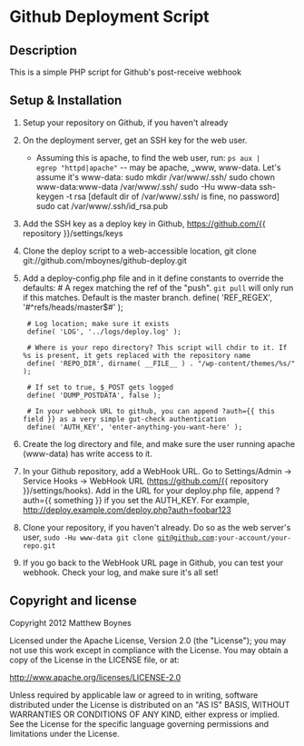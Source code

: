 # Github Deployment Script

## Description

This is a simple PHP script for Github's post-receive webhook

## Setup & Installation

1. Setup your repository on Github, if you haven't already
2. On the deployment server, get an SSH key for the web user.
	* Assuming this is apache, to find the web user, run: <code>ps aux | egrep "httpd|apache"</code> -- may be apache, _www, www-data. Let's assume it's www-data:
		sudo mkdir /var/www/.ssh/
		sudo chown www-data:www-data /var/www/.ssh/
		sudo -Hu www-data ssh-keygen -t rsa
		[default dir of /var/www/.ssh/ is fine, no password]
		sudo cat /var/www/.ssh/id_rsa.pub
3. Add the SSH key as a deploy key in Github, https://github.com/{{ repository }}/settings/keys
4. Clone the deploy script to a web-accessible location, git clone git://github.com/mboynes/github-deploy.git
5. Add a deploy-config.php file and in it define constants to override the defaults:
		# A regex matching the ref of the "push". <code>git pull</code> will only run if this matches. Default is the master branch.
		define( 'REF_REGEX', '#^refs/heads/master$#' );

		# Log location; make sure it exists
		define( 'LOG', '../logs/deploy.log' );

		# Where is your repo directory? This script will chdir to it. If %s is present, it gets replaced with the repository name
		define( 'REPO_DIR', dirname( __FILE__ ) . "/wp-content/themes/%s/" );

		# If set to true, $_POST gets logged
		define( 'DUMP_POSTDATA', false );

		# In your webhook URL to github, you can append ?auth={{ this field }} as a very simple gut-check authentication
		define( 'AUTH_KEY', 'enter-anything-you-want-here' );
6. Create the log directory and file, and make sure the user running apache (www-data) has write access to it.
7. In your Github repository, add a WebHook URL. Go to Settings/Admin -> Service Hooks -> WebHook URL (https://github.com/{{ repository }}/settings/hooks). Add in the URL for your deploy.php file, append ?auth={{ something }} if you set the AUTH_KEY. For example, http://deploy.example.com/deploy.php?auth=foobar123
8. Clone your repository, if you haven't already. Do so as the web server's user, <code>sudo -Hu www-data git clone git@github.com:your-account/your-repo.git</code>
9. If you go back to the WebHook URL page in Github, you can test your webhook. Check your log, and make sure it's all set!


## Copyright and license

Copyright 2012 Matthew Boynes

Licensed under the Apache License, Version 2.0 (the "License");
you may not use this work except in compliance with the License.
You may obtain a copy of the License in the LICENSE file, or at:

   http://www.apache.org/licenses/LICENSE-2.0

Unless required by applicable law or agreed to in writing, software
distributed under the License is distributed on an "AS IS" BASIS,
WITHOUT WARRANTIES OR CONDITIONS OF ANY KIND, either express or implied.
See the License for the specific language governing permissions and
limitations under the License.